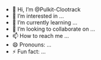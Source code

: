 - 👋 Hi, I’m @Pulkit-Clootrack
- 👀 I’m interested in ...
- 🌱 I’m currently learning ...
- 💞️ I’m looking to collaborate on ...
- 📫 How to reach me ...
- 😄 Pronouns: ...
- ⚡ Fun fact: ...

<!---
Pulkit-Clootrack/Pulkit-Clootrack is a ✨ special ✨ repository because its `README.md` (this file) appears on your GitHub profile.
You can click the Preview link to take a look at your changes.
--->
